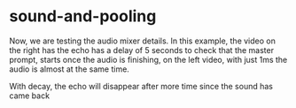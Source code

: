 # sound-and-pooling

Now, we are testing the audio mixer details. In this example, the video on the right has the echo has a delay of 5 seconds to check that the master prompt, starts once the audio is finishing, on the left video, with just 1ms the audio is almost at the same time.

With decay, the echo will disappear after more time since the sound has came back

